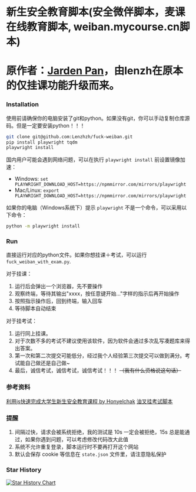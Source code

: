 # 新生安全教育脚本(安全微伴脚本，麦课在线教育脚本, weiban.mycourse.cn脚本)

# 原作者：[Jarden Pan](https://github.com/panjd123)，由lenzh在原本的仅挂课功能升级而来。

### Installation

使用前请确保你的电脑安装了git和python。如果没有git，你可以手动复制仓库源码。但是一定要安装python！！！

```bash
git clone git@github.com:Lenzhzh/fuck-weiban.git
pip install playwright tqdm
playwright install
```

国内用户可能会遇到网络问题，可以在执行 `playwright install` 前设置镜像加速：

- Windows: `set PLAYWRIGHT_DOWNLOAD_HOST=https://npmmirror.com/mirrors/playwright`
- Mac/Linux: `export PLAYWRIGHT_DOWNLOAD_HOST=https://npmmirror.com/mirrors/playwright`

如果你的电脑（Windows系统下）提示  `playwright` 不是一个命令，可以采用以下命令：

```bash
python -m playwright install
```

### Run

直接运行对应的python文件。如果你想挂课＋考试，可以运行 `fuck_weiban_with_exam.py`.

对于挂课：

  1. 运行后会弹出一个浏览器，先不要操作
  2. 观察终端，等待其输出"xxxx，按任意键开始..."字样的指示后再开始操作
  3. 按照指示操作后，回到终端，输入回车
  4. 等待脚本自动结束

对于挂考试：

  1. 运行同上挂课。
  2. 对于次数不多的考试不建议使用该软件，因为软件会通过多次乱写凑题库来得出答案。
  3. 第一次和第二次提交可能低分，经过我个人经验第三次提交可以做到满分。考试能自己做还是自己做~
  4. 最后，诚信考试，诚信考试，诚信考试！！！ ~~（我有什么资格说这句话）~~

### 参考资料

[利用js快速完成大学生新生安全教育课程 by Honyelchak](https://blog.csdn.net/m0_38072683/article/details/118878085)
[油叉挂考试脚本](https://greasyfork.org/zh-CN/scripts/544879-%E5%AE%89%E5%85%A8%E5%BE%AE%E4%BC%B4-2025-08-%E5%8F%AF%E5%88%B7%E8%AF%BE%E7%A8%8B-by-%E6%B5%A9%E5%8A%AB%E8%80%8512345-modified-by-houtar/code)

### 提醒

1. 间隔过快，请求会被系统拒绝，我的测试是 10s 一定会被拒绝，15s 总是能通过，如果你遇到问题，可以考虑修改代码改大此值
3. 系统不允许重复登录，脚本运行时不要再打开这个网站
4. 默认会保存 cookie 等信息在 `state.json` 文件里，请注意隐私保护

### Star History

[![Star History Chart](https://api.star-history.com/svg?repos=panjd123/fuck-weiban&type=Date)](https://star-history.com/#panjd123/fuck-weiban&Date)
